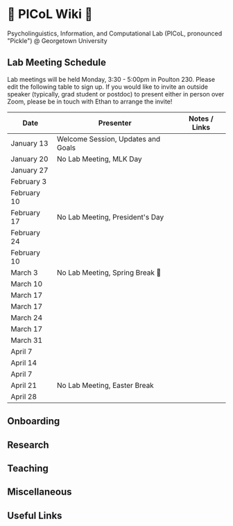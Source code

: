 # 🥒 PICoL Wiki 🥒

Psycholinguistics, Information, and Computational Lab (PICoL, pronounced "Pickle") @ Georgetown University

## Lab Meeting Schedule

Lab meetings will be held Monday, 3:30 - 5:00pm in Poulton 230. Please edit the following table to sign up. If you would like to invite an outside speaker (typically, grad student or postdoc) to present either in person over Zoom, please be in touch with Ethan to arrange the invite!

| Date    | Presenter | Notes / Links|
| -------- | ------- | ------- |
| January 13  | Welcome Session, Updates and Goals | |
| January 20  | No Lab Meeting, MLK Day | |
| January 27  | | |
| February 3 | | |
| February 10  | | |
| February 17  | No Lab Meeting, President's Day | |
| February 24  | | |
| February 10  | | |
| March 3  | No Lab Meeting, Spring Break 🌴 | |
| March 10  | | |
| March 17  | | |
| March 17  | | |
| March 24  | | |
| March 17  | | |
| March 31  | | |
| April 7  | | |
| April 14  | | |
| April 7  | | |
| April 21  | No Lab Meeting, Easter Break | |
| April 28  | | |


## Onboarding

## Research

## Teaching

## Miscellaneous

## Useful Links
